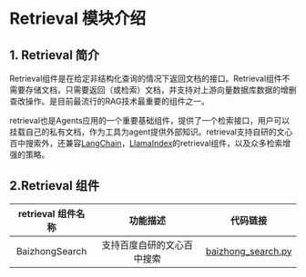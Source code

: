 # Retrieval 模块介绍
## 1. Retrieval 简介

Retrieval组件是在给定非结构化查询的情况下返回文档的接口。Retrieval组件不需要存储文档，只需要返回（或检索）文档，并支持对上游向量数据库数据的增删查改操作。是目前最流行的RAG技术最重要的组件之一。

retrieval也是Agents应用的一个重要基础组件，提供了一个检索接口，用户可以挂载自己的私有文档，作为工具为agent提供外部知识。retrieval支持自研的文心百中搜索外，还兼容[LangChain](https://python.langchain.com/docs/modules/data_connection/)，[LlamaIndex](https://docs.llamaindex.ai/en/stable/getting_started/starter_example.html)的retrieval组件，以及众多检索增强的策略。

## 2.Retrieval 组件

| retrieval 组件名称 | 功能描述 | 代码链接
| :--: | :--: | :--: |
| BaizhongSearch| 支持百度自研的文心百中搜索| [baizhong_search.py](../package/erniebot_agent/retrieval.md#erniebot_agent.retrieval.BaizhongSearch) |
